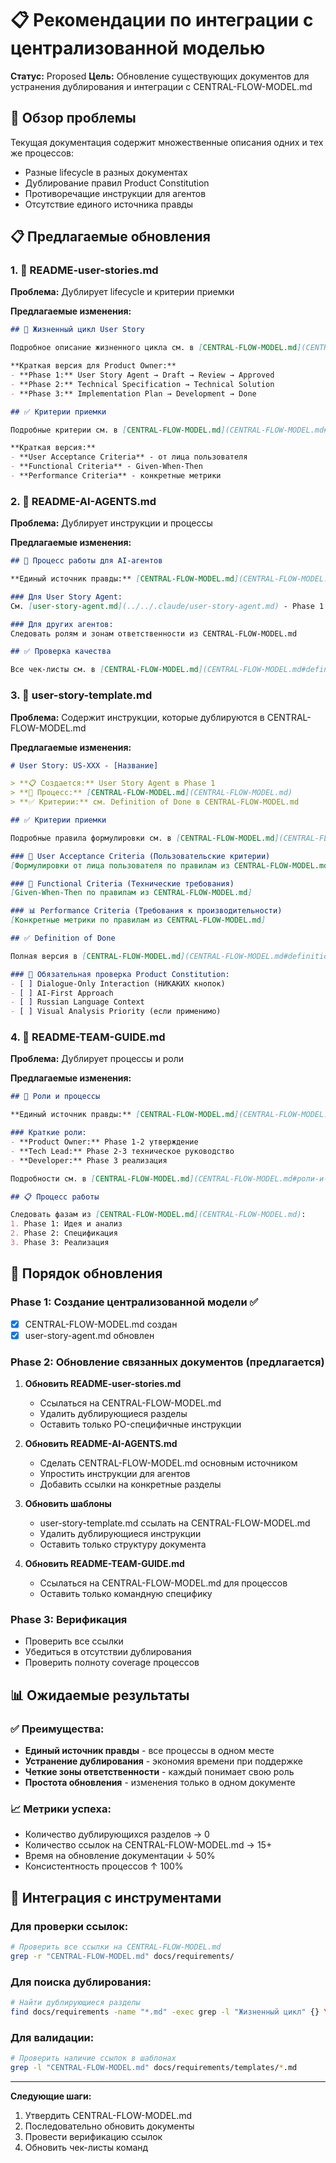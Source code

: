 # 📋 Рекомендации по интеграции с централизованной моделью

**Статус:** Proposed
**Цель:** Обновление существующих документов для устранения дублирования и интеграции с CENTRAL-FLOW-MODEL.md

## 🎯 Обзор проблемы

Текущая документация содержит множественные описания одних и тех же процессов:
- Разные lifecycle в разных документах
- Дублирование правил Product Constitution
- Противоречащие инструкции для агентов
- Отсутствие единого источника правды

## 📋 Предлагаемые обновления

### 1. 🔄 README-user-stories.md

**Проблема:** Дублирует lifecycle и критерии приемки

**Предлагаемые изменения:**

```markdown
## 🔄 Жизненный цикл User Story

Подробное описание жизненного цикла см. в [CENTRAL-FLOW-MODEL.md](CENTRAL-FLOW-MODEL.md).

**Краткая версия для Product Owner:**
- **Phase 1:** User Story Agent → Draft → Review → Approved
- **Phase 2:** Technical Specification → Technical Solution
- **Phase 3:** Implementation Plan → Development → Done

## ✅ Критерии приемки

Подробные критерии см. в [CENTRAL-FLOW-MODEL.md](CENTRAL-FLOW-MODEL.md#единые-критерии-качества).

**Краткая версия:**
- **User Acceptance Criteria** - от лица пользователя
- **Functional Criteria** - Given-When-Then
- **Performance Criteria** - конкретные метрики
```

### 2. 🤖 README-AI-AGENTS.md

**Проблема:** Дублирует инструкции и процессы

**Предлагаемые изменения:**

```markdown
## 🔄 Процесс работы для AI-агентов

**Единый источник правды:** [CENTRAL-FLOW-MODEL.md](CENTRAL-FLOW-MODEL.md)

### Для User Story Agent:
См. [user-story-agent.md](../../.claude/user-story-agent.md) - Phase 1 только

### Для других агентов:
Следовать ролям и зонам ответственности из CENTRAL-FLOW-MODEL.md

## ✅ Проверка качества

Все чек-листы см. в [CENTRAL-FLOW-MODEL.md](CENTRAL-FLOW-MODEL.md#definition-of-done-unified)
```

### 3. 📝 user-story-template.md

**Проблема:** Содержит инструкции, которые дублируются в CENTRAL-FLOW-MODEL.md

**Предлагаемые изменения:**

```markdown
# User Story: US-XXX - [Название]

> **📋 Создается:** User Story Agent в Phase 1
> **🔗 Процесс:** [CENTRAL-FLOW-MODEL.md](CENTRAL-FLOW-MODEL.md)
> **✅ Критерии:** см. Definition of Done в CENTRAL-FLOW-MODEL.md

## ✅ Критерии приемки

Подробные правила формулировки см. в [CENTRAL-FLOW-MODEL.md](CENTRAL-FLOW-MODEL.md#единые-критерии-качества)

### 👥 User Acceptance Criteria (Пользовательские критерии)
[Формулировки от лица пользователя по правилам из CENTRAL-FLOW-MODEL.md]

### 🤖 Functional Criteria (Технические требования)
[Given-When-Then по правилам из CENTRAL-FLOW-MODEL.md]

### 📊 Performance Criteria (Требования к производительности)
[Конкретные метрики по правилам из CENTRAL-FLOW-MODEL.md]

## ✅ Definition of Done

Полная версия в [CENTRAL-FLOW-MODEL.md](CENTRAL-FLOW-MODEL.md#definition-of-done-unified)

### 🚨 Обязательная проверка Product Constitution:
- [ ] Dialogue-Only Interaction (НИКАКИХ кнопок)
- [ ] AI-First Approach
- [ ] Russian Language Context
- [ ] Visual Analysis Priority (если применимо)
```

### 4. 👥 README-TEAM-GUIDE.md

**Проблема:** Дублирует процессы и роли

**Предлагаемые изменения:**

```markdown
## 🎯 Роли и процессы

**Единый источник правды:** [CENTRAL-FLOW-MODEL.md](CENTRAL-FLOW-MODEL.md)

### Краткие роли:
- **Product Owner:** Phase 1-2 утверждение
- **Tech Lead:** Phase 2-3 техническое руководство
- **Developer:** Phase 3 реализация

Подробности см. в [CENTRAL-FLOW-MODEL.md](CENTRAL-FLOW-MODEL.md#роли-и-зоны-ответственности)

## 📋 Процесс работы

Следовать фазам из [CENTRAL-FLOW-MODEL.md](CENTRAL-FLOW-MODEL.md):
1. Phase 1: Идея и анализ
2. Phase 2: Спецификация
3. Phase 3: Реализация
```

## 🚀 Порядок обновления

### Phase 1: Создание централизованной модели ✅
- [x] CENTRAL-FLOW-MODEL.md создан
- [x] user-story-agent.md обновлен

### Phase 2: Обновление связанных документов (предлагается)
1. **Обновить README-user-stories.md**
   - Ссылаться на CENTRAL-FLOW-MODEL.md
   - Удалить дублирующиеся разделы
   - Оставить только PO-специфичные инструкции

2. **Обновить README-AI-AGENTS.md**
   - Сделать CENTRAL-FLOW-MODEL.md основным источником
   - Упростить инструкции для агентов
   - Добавить ссылки на конкретные разделы

3. **Обновить шаблоны**
   - user-story-template.md ссылать на CENTRAL-FLOW-MODEL.md
   - Удалить дублирующиеся инструкции
   - Оставить только структуру документа

4. **Обновить README-TEAM-GUIDE.md**
   - Ссылаться на CENTRAL-FLOW-MODEL.md для процессов
   - Оставить только командную специфику

### Phase 3: Верификация
- Проверить все ссылки
- Убедиться в отсутствии дублирования
- Проверить полноту coverage процессов

## 📊 Ожидаемые результаты

### ✅ Преимущества:
- **Единый источник правды** - все процессы в одном месте
- **Устранение дублирования** - экономия времени при поддержке
- **Четкие зоны ответственности** - каждый понимает свою роль
- **Простота обновления** - изменения только в одном документе

### 📈 Метрики успеха:
- Количество дублирующихся разделов → 0
- Количество ссылок на CENTRAL-FLOW-MODEL.md → 15+
- Время на обновление документации ↓ 50%
- Консистентность процессов ↑ 100%

## 🔗 Интеграция с инструментами

### Для проверки ссылок:
```bash
# Проверить все ссылки на CENTRAL-FLOW-MODEL.md
grep -r "CENTRAL-FLOW-MODEL.md" docs/requirements/
```

### Для поиска дублирования:
```bash
# Найти дублирующиеся разделы
find docs/requirements -name "*.md" -exec grep -l "Жизненный цикл" {} \;
```

### Для валидации:
```bash
# Проверить наличие ссылок в шаблонах
grep -l "CENTRAL-FLOW-MODEL.md" docs/requirements/templates/*.md
```

---

**Следующие шаги:**
1. Утвердить CENTRAL-FLOW-MODEL.md
2. Последовательно обновить документы
3. Провести верификацию ссылок
4. Обновить чек-листы команд